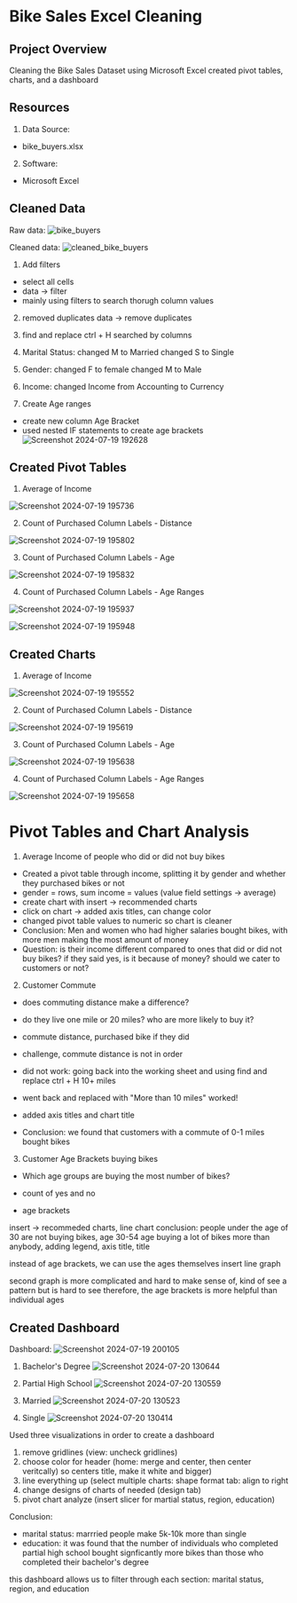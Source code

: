 # Bike Sales Excel Cleaning 

## Project Overview
Cleaning the Bike Sales Dataset using Microsoft Excel
created pivot tables, charts, and a dashboard

## Resources
1. Data Source:
- bike_buyers.xlsx

2. Software:
- Microsoft Excel

## Cleaned Data

Raw data:
![bike_buyers](https://github.com/user-attachments/assets/45d8156b-6146-438a-84a5-ecf89fed2f9b)

Cleaned data:
![cleaned_bike_buyers](https://github.com/user-attachments/assets/be1555f9-d23e-4279-b348-c65cd01bf1ad)


1. Add filters
- select all cells
- data -> filter
- mainly using filters to search thorugh column values
  
2.  removed duplicates
data -> remove duplicates

3.  find and replace
ctrl + H
searched by columns

4. Marital Status:
changed M to Married changed S to Single

5. Gender:
changed F to female
changed M to Male

6. Income:
changed Income from Accounting to Currency

7. Create Age ranges
 - create new column Age Bracket
 - used nested IF statements to create age brackets
![Screenshot 2024-07-19 192628](https://github.com/user-attachments/assets/cc779a62-1fd0-46c4-935c-f052ba4b890f)

## Created Pivot Tables

1. Average of Income

![Screenshot 2024-07-19 195736](https://github.com/user-attachments/assets/4f93d33c-406b-48fc-a1c6-4f2f6b0a24f2)

2. Count of Purchased Column Labels - Distance

![Screenshot 2024-07-19 195802](https://github.com/user-attachments/assets/20555c3c-3c49-4ac5-8020-203732d15d61)

3. Count of Purchased Column Labels - Age

![Screenshot 2024-07-19 195832](https://github.com/user-attachments/assets/63e3a02e-7a7c-462d-b53f-a8d7a65acfc0)

4. Count of Purchased Column Labels - Age Ranges

![Screenshot 2024-07-19 195937](https://github.com/user-attachments/assets/082657fd-877f-4f4f-812a-55b8a7eb6730)

![Screenshot 2024-07-19 195948](https://github.com/user-attachments/assets/8b9bee4b-cc49-40e6-9e23-1b9f7fe04ffa)

## Created Charts

1. Average of Income

![Screenshot 2024-07-19 195552](https://github.com/user-attachments/assets/adc22746-ef92-42ca-bd0a-945a53997543)

2. Count of Purchased Column Labels - Distance

![Screenshot 2024-07-19 195619](https://github.com/user-attachments/assets/1d72b524-f436-4e80-b4fc-86c2561e250f)

3. Count of Purchased Column Labels - Age

![Screenshot 2024-07-19 195638](https://github.com/user-attachments/assets/5cdc77f6-b10b-4ec5-bfd9-563d8efc28ec)

4. Count of Purchased Column Labels - Age Ranges

![Screenshot 2024-07-19 195658](https://github.com/user-attachments/assets/db0ad9dc-4171-49e9-a5fe-b9e955339678)


# Pivot Tables and Chart Analysis
1. Average Income of people who did or did not buy bikes
- Created a pivot table through income, splitting it by gender and whether they purchased bikes or not
- gender = rows, sum income = values (value field settings -> average)
- create chart with insert -> recommended charts
- click on chart -> added axis titles, can change color
- changed pivot table values to numeric so chart is cleaner
- Conclusion: Men and women who had higher salaries bought bikes, with more men making the most amount of money
- Question: is their income different compared to ones that did or did not buy bikes? if they said yes, is it because of money? should we cater to customers or not?

2. Customer Commute
- does commuting distance make a difference?
- do they live one mile or 20 miles? who are more likely to buy it?
- commute distance, purchased bike if they did
  
- challenge, commute distance is not in order
- did not work: going back into the working sheet and using find and replace ctrl + H 10+ miles
- went back and replaced with "More than 10 miles" worked!
- added axis titles and chart title

- Conclusion: we found that customers with a commute of 0-1 miles bought bikes

3. Customer Age Brackets buying bikes

- Which age groups are buying the most number of bikes?

- count of yes and no
- age brackets

insert -> recommeded charts, line chart
conclusion: people under the age of 30 are not buying bikes, age 30-54 age buying a lot of bikes more than anybody, 
adding legend, axis title, title

instead of age brackets, we can use the ages themselves
insert line graph

second graph is more complicated and hard to make sense of, kind of see a pattern but is hard to see
therefore, the age brackets is more helpful than individual ages


## Created Dashboard

Dashboard:
![Screenshot 2024-07-19 200105](https://github.com/user-attachments/assets/9d74e9d2-f7fb-4154-a6a3-cbbe006ebc0f)

1. Bachelor's Degree
![Screenshot 2024-07-20 130644](https://github.com/user-attachments/assets/c0861948-d37c-4014-a8db-89fc83264096)

2. Partial High School
![Screenshot 2024-07-20 130559](https://github.com/user-attachments/assets/177763a5-e72f-4f90-8160-3db48622b878)

3. Married
![Screenshot 2024-07-20 130523](https://github.com/user-attachments/assets/dc762027-4bdb-434b-987d-afa518489a43)

4. Single
![Screenshot 2024-07-20 130414](https://github.com/user-attachments/assets/7abde3b6-f7c3-4765-8296-fc006fd45367)


Used three visualizations in order to create a dashboard

1. remove gridlines (view: uncheck gridlines)
2. choose color for header (home: merge and center, then center veritcally) so centers title, make it white and bigger)
3. line everything up (select multiple charts: shape format tab: align to right
4. change designs of charts of needed (design tab)
5. pivot chart analyze (insert slicer for martial status, region, education)

Conclusion: 
- marital status: marrried people make 5k-10k more than single
- education: it was found that the number of individuals who completed partial high school bought signficantly more bikes than those who completed their bachelor's degree

this dashboard allows us to filter through each section: marital status, region, and education
